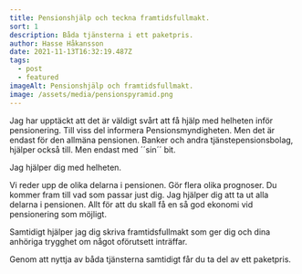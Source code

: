 ```yaml
---
title: Pensionshjälp och teckna framtidsfullmakt.
sort: 1
description: Båda tjänsterna i ett paketpris.
author: Hasse Håkansson
date: 2021-11-13T16:32:19.487Z
tags:
  - post
  - featured
imageAlt: Pensionshjälp och framtidsfullmakt.
image: /assets/media/pensionspyramid.png
---
```

Jag har upptäckt att det är väldigt svårt att få hjälp med helheten inför pensionering. Till viss del informera Pensionsmyndigheten. Men det är endast för den allmäna pensionen. Banker och andra tjänstepensionsbolag, hjälper också till. Men endast med ´´sin´´ bit.

Jag hjälper dig med helheten.

Vi reder upp de olika delarna i pensionen. Gör flera olika prognoser. Du kommer fram till vad som passar just dig. Jag hjälper dig att ta ut alla delarna i pensionen. Allt för att du skall få en så god ekonomi vid pensionering som möjligt.

Samtidigt hjälper jag dig skriva framtidsfullmakt som ger dig och dina anhöriga trygghet om något oförutsett inträffar.

Genom att nyttja av båda tjänsterna samtidigt får du ta del av ett paketpris.